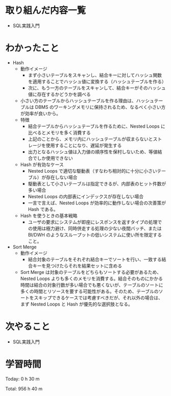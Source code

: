 # 取り組んだ内容一覧
- SQL実践入門

# わかったこと
- Hash
  - 動作イメージ
    - まず小さいテーブルをスキャンし、結合キーに対してハッシュ関数を適用することでハッシュ値に変換する（ハッシュテーブルを作る）
    - 次に、もう一方のテーブルをスキャンして、結合キーがそのハッシュ値に存在するかどうかを調べる
  - 小さい方のテーブルからハッシュテーブルを作る理由は、ハッシュテーブルは DBMS のワーキングメモリに保持されるため、なるべく小さい方が効率が良いから。
  - 特徴
    - 結合テーブルからハッシュテーブルを作るために、Nested Loops に比べるとメモリを多く消費する
    - 上記のことから、メモリ内にハッシュテーブルが収まらないとストレージを使用することになり、遅延が発生する
    - 出力となるハッシュ値は入力値の順序性を保村しないため、等値結合でしか使用できない
  - Hash が有効なケース
    - Nested Loops で適切な駆動表（すなわち相対的に十分に小さいテーブル）が存在しない場合
    - 駆動表として小さいテーブルは指定できるが、内部表のヒット件数が多い場合
    - Nested Loops の内部表にインデックスが存在しない場合
    - 一言で言えば、Nested Loops が効率的に動作しない場合の次善策が Hash である。
  - Hash を使うときの基本戦略
    - ユーザの要求にシステムが即座にレスポンスを返すタイプの処理での使用は極力避け、同時併走する処理の少ない夜間バッチ、または BI/DWH のようなスループットの低いシステムに使い所を限定すること。
- Sort Merge
  - 動作イメージ
    - 結合対象のテーブルをそれぞれ結合キーでソートを行い、一致する結合キーを見つけたらそれを結果セットに含める
  - Sort Merge は対象のテーブルをどちらもソートする必要があるため、Nested Loops よりも多くのメモリを消費する。結合そのものにかかる時間は結合の対象行数が多い場合でも悪くないが、テーブルのソートに多くの時間とリソースを要する可能性がある。そのため、テーブルのソートをスキップできるケースでは考慮すべきだが、それ以外の場合は、まず Nested Loops と Hash が優先的な選択肢となる。

# 次やること
- SQL実践入門

# 学習時間
Today: 0 h 30 m

Total: 956 h 40 m
